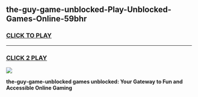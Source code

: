 
## the-guy-game-unblocked-Play-Unblocked-Games-Online-59bhr
<h3>
<a href="https://premium76.site?title=the-guy-game-unblocked&ref=24A">CLICK TO PLAY</a></h3>
<hr>

<h3>
<a href="https://premium76.site?title=the-guy-game-unblocked&ref=24A">CLICK 2 PLAY</a>
  
</h3>

<a href="https://premium76.site?title=the-guy-game-unblocked&ref=24A"><img src="https://clearcache.store/games.png"></a>


**the-guy-game-unblocked games unblocked: Your Gateway to Fun and Accessible Online Gaming**
